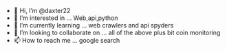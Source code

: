 - 👋 Hi, I’m @daxter22
- 👀 I’m interested in ... Web,api,python 
- 🌱 I’m currently learning ... web crawlers and api spyders
- 💞️ I’m looking to collaborate on ... all of the above plus bit coin monitoring
- 📫 How to reach me ... google search

<!---
mlrobins75/mlrobins75 is a ✨ special ✨ repository because its `README.md` (this file) appears on your GitHub profile.
You can click the Preview link to take a look at your changes.
--->
